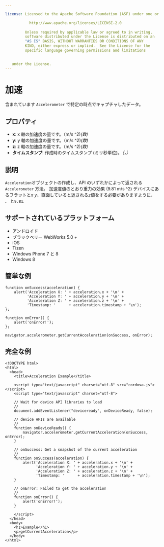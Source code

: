 ```yaml
---

license: Licensed to the Apache Software Foundation (ASF) under one or more contributor license agreements. See the NOTICE file distributed with this work for additional information regarding copyright ownership. The ASF licenses this file to you under the Apache License, Version 2.0 (the "License"); you may not use this file except in compliance with the License. You may obtain a copy of the License at

           http://www.apache.org/licenses/LICENSE-2.0
    
         Unless required by applicable law or agreed to in writing,
         software distributed under the License is distributed on an
         "AS IS" BASIS, WITHOUT WARRANTIES OR CONDITIONS OF ANY
         KIND, either express or implied.  See the License for the
         specific language governing permissions and limitations
    

   under the License.
---
```


# 加速

含まれています `Accelerometer` で特定の時点でキャプチャしたデータ。

## プロパティ

*   **x**: x 軸の加速度の量です。（m/s ^2)*(数)*
*   **y**: y 軸の加速度の量です。（m/s ^2)*(数)*
*   **z**: z 軸の加速度の量です。（m/s ^2)*(数)*
*   **タイムスタンプ**: 作成時のタイムスタンプ (ミリ秒単位)。*（，）*

## 説明

`Acceleration`オブジェクトの作成し、API のいずれかによって返される `Accelerometer` 方法。 加速度値のとおり重力の効果 (9.81 m/s ^2) デバイスにあるフラットと*x* *y*、直面していると返される*z*値をする必要がありますように、 `` 、 `` と`9.81`.

## サポートされているプラットフォーム

*   アンドロイド
*   ブラックベリー WebWorks 5.0 +
*   iOS
*   Tizen
*   Windows Phone 7 と 8
*   Windows 8

## 簡単な例

    function onSuccess(acceleration) {
        alert('Acceleration X: ' + acceleration.x + '\n' +
              'Acceleration Y: ' + acceleration.y + '\n' +
              'Acceleration Z: ' + acceleration.z + '\n' +
              'Timestamp: '      + acceleration.timestamp + '\n');
    };
    
    function onError() {
        alert('onError!');
    };
    
    navigator.accelerometer.getCurrentAcceleration(onSuccess, onError);
    

## 完全な例

    <!DOCTYPE html>
    <html>
      <head>
        <title>Acceleration Example</title>
    
        <script type="text/javascript" charset="utf-8" src="cordova.js"></script>
        <script type="text/javascript" charset="utf-8">
    
        // Wait for device API libraries to load
        //
        document.addEventListener("deviceready", onDeviceReady, false);
    
        // device APIs are available
        //
        function onDeviceReady() {
            navigator.accelerometer.getCurrentAcceleration(onSuccess, onError);
        }
    
        // onSuccess: Get a snapshot of the current acceleration
        //
        function onSuccess(acceleration) {
            alert('Acceleration X: ' + acceleration.x + '\n' +
                  'Acceleration Y: ' + acceleration.y + '\n' +
                  'Acceleration Z: ' + acceleration.z + '\n' +
                  'Timestamp: '      + acceleration.timestamp + '\n');
        }
    
        // onError: Failed to get the acceleration
        //
        function onError() {
            alert('onError!');
        }
    
        </script>
      </head>
      <body>
        <h1>Example</h1>
        <p>getCurrentAcceleration</p>
      </body>
    </html>